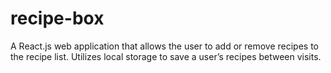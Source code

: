 # recipe-box
A React.js web application that allows the user to add or remove recipes to the recipe list. Utilizes local storage to save a user’s recipes between visits.
